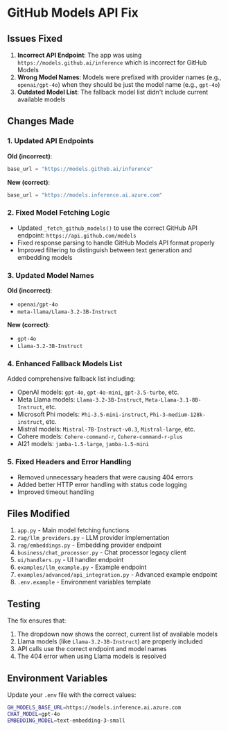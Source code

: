 # GitHub Models API Fix

## Issues Fixed

1. **Incorrect API Endpoint**: The app was using `https://models.github.ai/inference` which is incorrect for GitHub Models
2. **Wrong Model Names**: Models were prefixed with provider names (e.g., `openai/gpt-4o`) when they should be just the model name (e.g., `gpt-4o`)
3. **Outdated Model List**: The fallback model list didn't include current available models

## Changes Made

### 1. Updated API Endpoints

**Old (incorrect)**: 
```python
base_url = "https://models.github.ai/inference"
```

**New (correct)**:
```python
base_url = "https://models.inference.ai.azure.com"
```

### 2. Fixed Model Fetching Logic

- Updated `_fetch_github_models()` to use the correct GitHub API endpoint: `https://api.github.com/models`
- Fixed response parsing to handle GitHub Models API format properly
- Improved filtering to distinguish between text generation and embedding models

### 3. Updated Model Names

**Old (incorrect)**:
- `openai/gpt-4o`
- `meta-llama/Llama-3.2-3B-Instruct`

**New (correct)**:
- `gpt-4o`
- `Llama-3.2-3B-Instruct`

### 4. Enhanced Fallback Models List

Added comprehensive fallback list including:
- OpenAI models: `gpt-4o`, `gpt-4o-mini`, `gpt-3.5-turbo`, etc.
- Meta Llama models: `Llama-3.2-3B-Instruct`, `Meta-Llama-3.1-8B-Instruct`, etc.
- Microsoft Phi models: `Phi-3.5-mini-instruct`, `Phi-3-medium-128k-instruct`, etc.
- Mistral models: `Mistral-7B-Instruct-v0.3`, `Mistral-large`, etc.
- Cohere models: `Cohere-command-r`, `Cohere-command-r-plus`
- AI21 models: `jamba-1.5-large`, `jamba-1.5-mini`

### 5. Fixed Headers and Error Handling

- Removed unnecessary headers that were causing 404 errors
- Added better HTTP error handling with status code logging
- Improved timeout handling

## Files Modified

1. `app.py` - Main model fetching functions
2. `rag/llm_providers.py` - LLM provider implementation
3. `rag/embeddings.py` - Embedding provider endpoint
4. `business/chat_processor.py` - Chat processor legacy client
5. `ui/handlers.py` - UI handler endpoint
6. `examples/llm_example.py` - Example endpoint
7. `examples/advanced/api_integration.py` - Advanced example endpoint
8. `.env.example` - Environment variables template

## Testing

The fix ensures that:
1. The dropdown now shows the correct, current list of available models
2. Llama models (like `Llama-3.2-3B-Instruct`) are properly included
3. API calls use the correct endpoint and model names
4. The 404 error when using Llama models is resolved

## Environment Variables

Update your `.env` file with the correct values:
```bash
GH_MODELS_BASE_URL=https://models.inference.ai.azure.com
CHAT_MODEL=gpt-4o
EMBEDDING_MODEL=text-embedding-3-small
```